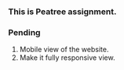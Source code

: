 ### This is Peatree assignment.
### Pending
1) Mobile view of the website.
2) Make it fully responsive view.
